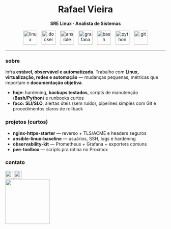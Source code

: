 <h1 align="center">Rafael Vieira</h1>
<p align="center"><b>SRE Linux · Analista de Sistemas</b></p>

<div align="center">
  <!-- Stack essencial -->
  <img src="https://skillicons.dev/icons?i=linux" height="44" alt="linux" />
  <img width="6" />
  <img src="https://skillicons.dev/icons?i=docker" height="44" alt="docker" />
  <img width="6" />
  <img src="https://skillicons.dev/icons?i=ansible" height="44" alt="ansible" />
  <img width="6" />
  <img src="https://skillicons.dev/icons?i=grafana" height="44" alt="grafana" />
  <img width="6" />
  <img src="https://skillicons.dev/icons?i=bash" height="44" alt="bash" />
  <img width="6" />
  <img src="https://skillicons.dev/icons?i=python" height="44" alt="python" />
  <img width="6" />
  <img src="https://skillicons.dev/icons?i=git" height="44" alt="git" />
</div>

---

### sobre
Infra **estável, observável e automatizada**. Trabalho com **Linux, virtualização, redes e automação** — mudanças pequenas, métricas que importam e **documentação objetiva**.

- **hoje:** hardening, **backups testados**, scripts de manutenção (**Bash/Python**) e runbooks curtos  
- **foco:** **SLI/SLO**, alertas úteis (sem ruído), pipelines simples com Git e procedimentos claros de rollback


### projetos (curtos)
- **nginx-https-starter** — reverso + TLS/ACME e headers seguros  
- **ansible-linux-baseline** — usuários, SSH, logs e hardening  
- **observability-kit** — Prometheus + Grafana + exporters comuns  
- **pve-toolbox** — scripts pra rotina no Proxmox

### contato
<div align="left">
  <a href="mailto:SEUEMAIL@exemplo.com">
    <img src="https://img.shields.io/static/v1?message=Email&logo=gmail&label=&color=0B5BD3&logoColor=white&style=for-the-badge" height="24" />
  </a>
  <a href="https://www.linkedin.com/in/SEULINK/">
    <img src="https://img.shields.io/static/v1?message=LinkedIn&logo=linkedin&label=&color=0A66C2&logoColor=white&style=for-the-badge" height="24" />
  </a>
</div>

<div align="left">
  <img src="https://github-readme-stats.vercel.app/api?username=rafavieir&show_icons=true&hide_title=true" height="140" />
</div>


